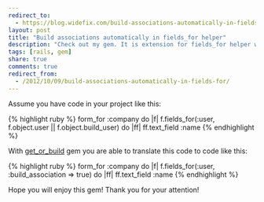 ```yaml
---
redirect_to:
  - https://blog.widefix.com/build-associations-automatically-in-fields-for
layout: post
title: "Build associations automatically in fields_for helper"
description: "Check out my gem. It is extension for fields_for helper which allows to avoid boring code foe creating associated object belongs_to and has_one association."
tags: [rails, gem]
share: true
comments: true
redirect_from:
  - /2012/10/09/build-associations-automatically-in-fields-for/
---
```



Assume you have code in your project like this:

{% highlight ruby %}
form_for :company do |f|
  f.fields_for(:user, f.object.user || f.object.build_user) do |ff|
    ff.text_field :name
{% endhighlight %}

With [get_or_build](https://github.com/ka8725/get_or_build) gem you are able to translate this code to code like this:

{% highlight ruby %}
form_for :company do |f|
  f.fields_for(:user, :build_association => true) do |ff|
    ff.text_field :name
{% endhighlight %}

Hope you will enjoy this gem! Thank you for your attention!
